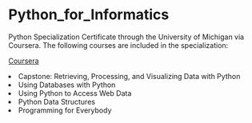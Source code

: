 # Python_for_Informatics

Python Specialization Certificate through the University of Michigan via Coursera. The following courses are included in the specialization:

[Coursera](https://www.coursera.org/specializations/python)
<li> Capstone: Retrieving, Processing, and Visualizing Data with Python </li> 
<li> Using Databases with Python </li>
<li> Using Python to Access Web Data </li>
<li> Python Data Structures </li>
<li> Programming for Everybody </li>
